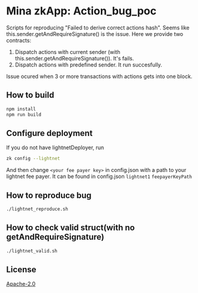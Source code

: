 # Mina zkApp: Action_bug_poc

Scripts for reproducing "Failed to derive correct actions hash".
Seems like this.sender.getAndRequireSignature() is the issue.
Here we provide two contracts:

1. Dispatch actions with current sender (with this.sender.getAndRequireSignature()). It's fails.
2. Dispatch actions with predefined sender. It run succesfully.

Issue ocured when 3 or more transactions with actions gets into one block.

## How to build

```sh
npm install
npm run build
```

## Configure deployment

If you do not have lightnetDeployer, run

```sh
zk config --lightnet
```

And then change `<your fee payer key>` in config.json with a path to your lightnet fee payer. It can be found in config.json `lightnet1` `feepayerKeyPath`

## How to reproduce bug

```sh
./lightnet_reproduce.sh
```

## How to check valid struct(with no getAndRequireSignature)

```sh
./lightnet_valid.sh
```

## License

[Apache-2.0](LICENSE)
